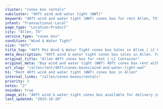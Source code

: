 ```yaml
---
cluster: "conex box rentals"
subcluster: "40ft wind and water tight (WWT)"
keyword: "40ft wind and water tight (WWT) conex box for rent Allen, TX"
intent: "Transactional-Local"
page_type: "Location-Product"
city: "Allen, TX"
service_type: "conex box"
condition: "Wind & Water Tight"
size: "40ft"
title_tag: "40ft Msz Wind & Water Tight conex box Sales in Allen | LC Container"
meta_description: "40ft wind & water tight conex box sales in Allen. Fast delivery, competitive pricing. Serving conex boxes area. Quote ID: GWC. Call (214) 524-4168 for your free quote today."
original_title: "Allen 40ft conex box for rent | LC Container"
original_meta: "Buy wind and water tight (WWT) 40ft conex box rent with local delivery in Allen, TX. LC Container — local Since 2003. Request a fast quote today."
url_slug: "/allen/rent/40ft/conex-boxes/wind-and-water-tight-wwt"
h1: "Rent 40ft wind and water tight (WWT) conex box in Allen"
internal_links: "/allen/conex-boxes/rentals"
priority: 3
notes: "2"
noindex: true
image_alt: "40ft wind & water tight conex box available for delivery in Allen"
last_updated: "2025-10-20"
---
```


<!-- TODO: Add unique city/inventory copy, images, and internal links here. -->
